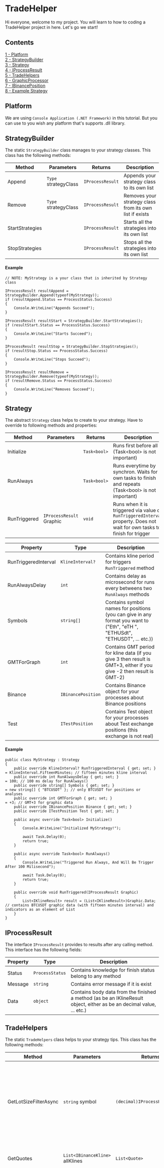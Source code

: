 # TradeHelper
Hi everyone, welcome to my project. You will learn to how to coding a TradeHelper project in here. Let's go we start!

## Contents
[1 - Platform](#platform)<br>
[2 - StrategyBuilder](#strategybuilder)<br>
[3 - Strategy](#strategy)<br>
[4 - IProcessResult](#iprocessresult)<br>
[5 - TradeHelpers](#tradehelpers)<br>
[6 - GraphicProcessor](#graphicprocessor)<br>
[7 - IBinancePosition](#ibinanceposition)<br>
[8 - Example Strategy](#example-strategy)<br>

## Platform
We are using `Console Application (.NET Framework)` in this tutorial. But you can use to you wish any platform that's supports .dll library.


## StrategyBuilder
The static `StrategyBuilder` class manages to your strategy classes. This class has the following methods:<br>

| Method | Parameters | Returns | Description
|--|--|--|--|
| Append | `Type` strategyClass | `IProcessResult` | Appends your strategy class to its own list
| Remove | `Type` strategyClass | `IProcessResult` | Removes your strategy class from its own list if exists
| StartStrategies |  | `IProcessResult` | Starts all the strategies into its own list
| StopStrategies |  | `IProcessResult` | Stops all the strategies into its own list

#### Example
<pre><code>// NOTE: MyStrategy is a your class that is inherited by Strategy class

IProcessResult resultAppend = StrategyBuilder.Append(typeof(MyStrategy));
if (resultAppend.Status == ProcessStatus.Success)
{
    Console.WriteLine("Appends Succeed");
}

IProcessResult resultStart = StrategyBuilder.StartStrategies();
if (resultStart.Status == ProcessStatus.Success)
{
    Console.WriteLine("Starts Succeed");
}

IProcessResult resultStop = StrategyBuilder.StopStrategies();
if (resultStop.Status == ProcessStatus.Success)
{
    Console.WriteLine("Stops Succeed");
}

IProcessResult resultRemove = StrategyBuilder.Remove(typeof(MyStrategy));
if (resultRemove.Status == ProcessStatus.Success)
{
    Console.WriteLine("Removes Succeed");
}
</code></pre>

## Strategy
The abstract `Strategy` class helps to create to your strategy. Have to override to following methods and properties:<br>

| Method | Parameters | Returns | Description
|--|--|--|--|
| Initialize |  | `Task<bool>` | Runs first before all (Task&lt;bool> is not important)
| RunAlways |  | `Task<bool>` | Runs everytime by synchron. Waits for own tasks to finish and repeats (Task&lt;bool> is not important)
| RunTriggered | `IProcessResult` Graphic | `void` | Runs when it is triggered via value of `RunTriggeredInterval` property. Does not wait for own tasks to finish for trigger

| Property | Type | Description
|--|--|--|
| RunTriggeredInterval | `KlineInterval?` | Contains kline period for triggers `RunTriggered` method
| RunAlwaysDelay | `int` | Contains delay as microsecond for runs every betweens two `RunAlways` methods
| Symbols | `string[]` | Contains symbol names for positions (you can give in any format you want to ("Eth", "eTH ", "ETHUSdt", "ETHUSDT", ... etc.))
| GMTForGraph | `int` | Contains GMT period for kline data (if you give 3 then result is GMT+3, either if you give -2 then result is GMT-2)
| Binance | `IBinancePosition` | Contains Binance object for your processes about Binance positions
| Test | `ITestPosition` | Contains Test object for your processes about Test exchange positions (this exchange is not real)

#### Example
<pre><code>public class MyStrategy : Strategy
{
    public override KlineInterval? RunTriggeredInterval { get; set; }       = KlineInterval.FifteenMinutes; // fifteen minutes kline interval
    public override int RunAlwaysDelay { get; set; }                        = 100; // 100 ms delay for RunAlways()
    public override string[] Symbols { get; set; }                          = new string[] { "BTCUSDT" }; // only BTCUSDT for positions or analyses
    public override int GMTForGraph { get; set; }                           = +3; // GMT+3 for graphic data
    public override IBinancePosition Binance { get; set; }
    public override ITestPosition Test { get; set; }

    public async override Task&lt;bool> Initialize()
    {
        Console.WriteLine("Initialized MyStrategy!");

        await Task.Delay(0);
        return true;
    }

    public async override Task&lt;bool> RunAlways()
    {
        Console.WriteLine("Triggered Run Always, And Will Be Trigger After 100 Milisecond");

        await Task.Delay(0);
        return true;
    }

    public override void RunTriggered(IProcessResult Graphic)
    {
        List&lt;IKlineResult> result = (List&lt;IKlineResult>)Graphic.Data; // contains BTCUSDT graphic data (with fifteen minutes interval) and indicators as an element of List
    }
}
</code></pre>

## IProcessResult
The interface `IProcessResult` provides to results after any calling method. This interface has the following fields:<br>

| Property | Type | Description
|--|--|--|
| Status | `ProcessStatus` | Contains knowledge for finish status belong to any method
| Message | `string` | Contains error message if it is exist
| Data | `object` | Contains body data from the finished a method (as be an IKlineResult object, either as be an decimal value, ... etc.)

## TradeHelpers
The static `TradeHelpers` class helps to your strategy tips. This class has the following methods:<br>

| Method | Parameters | Returns | Description
|--|--|--|--|
| GetLotSizeFilterAsync | `string` symbol | `(decimal)IProcessResult.Data` | Returns the lot size filter result for given symbol (for "BTCUSDT" result is 0.001, this meaning minimum entry cost is 0.001 for BTCUSDT)
| GetQuotes | `List<IBinanceKline>` allKlines | `List<Quote>` | Returns the converted kline data for indicators
| PercentChange | `decimal` firstPrice, `decimal` lastPrice | `(decimal)IProcessResult.Data` | Returns the difference as percentage for given betweens two prices (result is returning between -infinite to +infinite, not between -1 to +1)

#### Example
<pre><code>IProcessResult result = TradeHelpers.PercentChange(35000m, 39000m);
decimal percentChange = (decimal)result.Data;
// value of percentChange is 11.42857142857143
</code></pre>

## GraphicProcessor
The static `GraphicProcessor` class provides api for graphical data to your strategy. This class has the following methods:<br>

| Method | Parameters | Returns | Description
|--|--|--|--|
| GetAllSymbolsAsync |  | `(List<string>)IProcessResult.Data` | Returns the symbol list on the Binance
| GetAssetFromUSDTAsync | `string` asset, `string` amountUSDT | `(decimal)IProcessResult.Data` | Returns the converted price data (USDT amount to Asset amount)
| GetCurrentPriceAsync | `string` symbol | `(decimal)IProcessResult.Data` | Returns the instant price belong to given symbol on the Binance
| GetKlinesAsync | `string[]` symbols, `KlineInterval` interval, [`int` gmt = 0] | `(List<IKlineResult>)IProcessResult.Data` | Returns the historical candle data for given symbols and interval
| GetKlinesAsync | `KlineInterval` interval, [`int` gmt = 0] | `(List<IKlineResult>)IProcessResult.Data` | Returns the historical candle data for given interval
| GetUSDTFromAssetAsync | `string` asset, `string` amountAsset | `(decimal)IProcessResult.Data` | Returns the converted price data (Asset amount to USDT amount)

#### Example
<pre><code>IProcessResult result = await GraphicProcessor.GetUSDTFromAssetAsync("BTC", 2);
decimal usdtAmount = (decimal)result.Data;
// value of usdtAmount is 80000 for now (if 1 BTC equals 40000 USDT)
</code></pre>

## IBinancePosition
The interface `IBinancePosition` provides to operations about the Binance API. This interface has the following fields:<br>

| Method | Parameters | Returns | Description
|--|--|--|--|
| AddCredential | `string` key, `string` secret | `IProcessResult` | Sets the given API Key and returns the finish flag result
| ClosePositionAsync | `IPositionResult` openedPosition | `(ITradeResult)IProcessResult.Data` | Closes the given opened position object and returns trade results
| GetBalanceAsync |  | `(decimal)IProcessResult.Data` | Returns the available USDT balance on the your Binance account
| GetPositionDataAsync | `string` symbol | `(IPositionResult)IProcessResult.Data` | Returns the opened position data as instantaneously (that is includes entry time, leverage, mark price, pnl, roe, etc.)
| OpenPositionAsync | `string` symbol, `decimal` costAmount, `int` leverage, `PositionType` positionType, [`FuturesMarginType` marginType = `FuturesMarginType.Isolated`] | `(IPositionResult)IProcessResult.Data` | Opens to position according to given parameters and returns position results (that is includes entry time, leverage, mark price, pnl, roe, etc.)

#### Example
<pre><code>IProcessResult result = await Binance.GetBalanceAsync();
if (result.Status == ProcessStatus.Fail)
{
    Console.WriteLine(result.Message);
    return;
}

decimal balance = (decimal)result.Data;
// the value of balance is will be your available USDT balance
</code></pre>

## ITestPosition
The interface `ITestPosition` provides to operations about the Test Exchange API (do not worry, that is just a fake exchange). This interface has the following fields:<br>

| Method | Parameters | Returns | Description
|--|--|--|--|
| ClosePositionAsync | `IPositionResult` openedPosition | `(ITradeResult)IProcessResult.Data` | Closes the given opened position object and returns trade results
| GetPositionDataAsync | `IPositionResult` openedPosition | `(IPositionResult)IProcessResult.Data` | Returns the opened position data as instantaneously (that is includes entry time, leverage, mark price, pnl, roe, etc.)
| OpenPositionAsync | `string` symbol, `decimal` costAmount, `int` leverage, `PositionType` positionType | `(IPositionResult)IProcessResult.Data` | Opens to position according to given parameters and returns position results (that is includes entry time, leverage, mark price, pnl, roe, etc.)

#### Example
<pre><code>IProcessResult result = await Test.OpenPositionAsync("BTCUSDT", 1, 5, PositionType.Long);
if (result.Status == ProcessStatus.Fail)
{
    Console.WriteLine(result.Message);
    return;
}

IPositionResult positionResult = (IPositionResult)result.Data;
Console.WriteLine("You entered in: " + positionResult.EntryPrice.ToString());
</code></pre>

## Example Strategy
